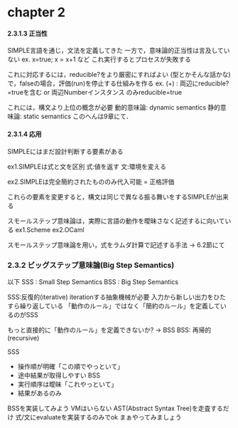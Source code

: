 # chapter 2

#### 2.3.1.3 正当性

SIMPLE言語を通じ，文法を定義してきた
一方で，意味論的正当性は言及していない
ex. x=true; x = x+1 など
これ実行するとプロセスが失敗する

これに対応するには，reducible?をより厳密にすればよい
(型とかそんな話かな)
で，falseの場合，評価(run)を停止する仕組みを作る
ex. (+) : 両辺にreducible?=trueを含む or 両辺Numberインスタンス のみreducible=true

これには，構文より上位の概念が必要
動的意味論: dynamic semantics
静的意味論: static semantics
このへんは9章にて．

#### 2.3.1.4 応用
SIMPLEにはまだ設計判断する要素がある

ex1.SIMPLEは式と文を区別
式:値を返す
文:環境を変える

ex2.SIMPLEは完全簡約されたもののみ代入可能
= 正格評価

これらの要素を変更すると，構文は同じで異なる振る舞いをするSIMPLEが出来る

スモールステップ意味論は，実際に言語の動作を曖昧さなく記述するに向いている
ex1.Scheme
ex2.OCaml

スモールステップ意味論を用い，式をラムダ計算で記述する手法 -> 6.2節にて

### 2.3.2 ビッグステップ意味論(Big Step Semantics)

以下
SSS : Small Step Semantics
BSS : Big Step Semantics

SSS:反復的(iterative)
iterationする抽象機械が必要
入力から新しい出力をひたすら繰り返している
「動作のルール」ではなく「簡約のルール」を定義しているのがSSS

もっと直接的に「動作のルール」を定義できないか?
-> BSS
BSS: 再帰的(recursive)

SSS
- 操作順が明確「この順でやっといて」
- 途中結果が取得しやすい
BSS
- 実行順序は曖昧「これやっといて」
- 結果があるのみ

BSSを実装してみよう
VMはいらない
AST(Abstract Syntax Tree)を走査するだけ
式/文にevaluateを実装するのみでok
まぁやってみましょう

